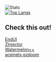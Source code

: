 ![Stats](https://github-readme-stats.vercel.app/api?username=aceinetx\&show_icons=true\&theme=radical&bg_color=161317&title_color=C12A1F&text_color=D8C6CB)<br>
[![Top Langs](https://github-readme-stats.vercel.app/api/top-langs/?username=aceinetx&layout=compact&hide_progress=true&theme=radical&bg_color=161317&title_color=C12A1F&text_color=D8C6CB)](https://github.com/anuraghazra/github-readme-stats)
## Check this out!
[EndUI](https://github.com/aceinetx/endui)<br>
[ZInjector](https://github.com/aceinetx/ZInjector)<br>
[Watermelon++](https://github.com/aceinetx/Watermelon)<br>
[aceinetx.gzdoom](https://github.com/aceinetx/aceinetx.gzdoom)<br>
